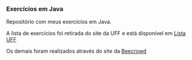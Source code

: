 ### Exercícios em Java
Repositório com meus exercícios em Java.

A lista de exercícios foi retirada do site da UFF e está disponível em  <a href="https://www.mozilla.com](http://www.ic.uff.br/~leomurta/courses/2016.1/poo/lista.pdf"> Lista UFF </a>

Os demais foram realizados através do site da <a href="https://www.beecrowd.com.br/">Beecrowd</a>
